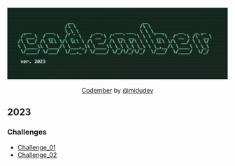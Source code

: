<div align="center">

![Codember](./Codember.jpg)

[Codember](https://codember.dev) by  [@midudev](https://github.com/midudev)

</div>


## 2023

### Challenges

- [Challenge_01](https://github.com/Othamae/codember_23/blob/main/challenge_01/challenge_01.md)
- [Challenge_02](https://github.com/Othamae/codember_23/blob/main/challenge_02/challenge_02.md)